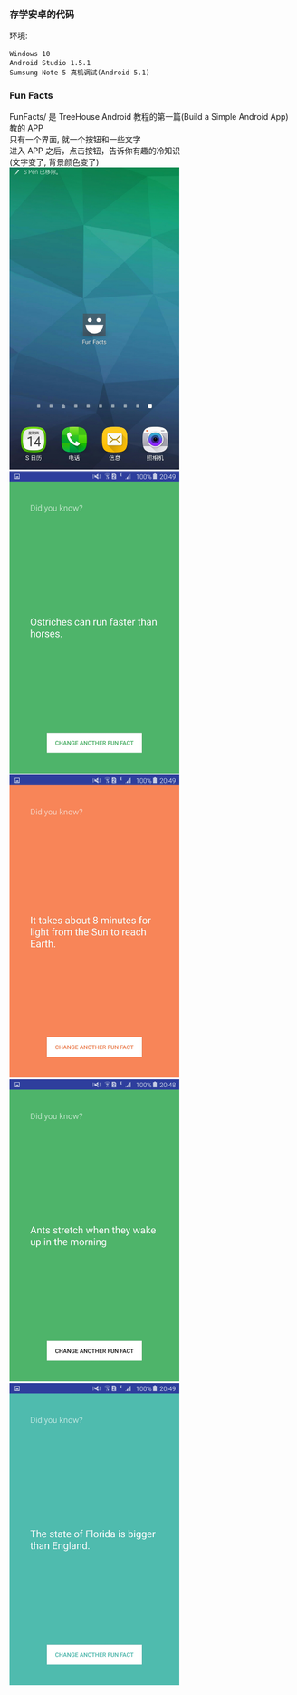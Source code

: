 ### 存学安卓的代码

环境:

    Windows 10
    Android Studio 1.5.1
    Sumsung Note 5 真机调试(Android 5.1)

### Fun Facts
FunFacts/ 是 TreeHouse Android 教程的第一篇(Build a Simple Android App)教的 APP<br/>
只有一个界面, 就一个按钮和一些文字<br/>
进入 APP 之后，点击按钮，告诉你有趣的冷知识<br/>
(文字变了, 背景颜色变了)<br/>
<img src="ImageForREADME.MD/1.jpg" width="300">
<img src="ImageForREADME.MD/2.jpg" width="300">
<img src="ImageForREADME.MD/3.jpg" width="300">
<img src="ImageForREADME.MD/4.jpg" width="300">
<img src="ImageForREADME.MD/5.jpg" width="300">
